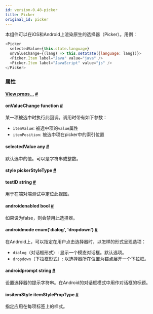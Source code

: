 ```yaml
---
id: version-0.48-picker
title: Picker
original_id: picker
---
```


本组件可以在iOS和Android上渲染原生的选择器（Picker）。用例：
```js
<Picker
  selectedValue={this.state.language}
  onValueChange={(lang) => this.setState({language: lang})}>
  <Picker.Item label="Java" value="java" />
  <Picker.Item label="JavaScript" value="js" />
</Picker>
```

### 属性

<div class="props">
    <div class="prop"><h4 class="propTitle"><a class="anchor" name="view"></a><a href="view.html#props">View
        props...</a> <a class="hash-link" href="#view">#</a></h4></div>
    <div class="prop"><h4 class="propTitle"><a class="anchor" name="onvaluechange"></a>onValueChange <span
            class="propType">function</span> <a class="hash-link" href="#onvaluechange">#</a></h4>
        <div><p>某一项被选中时执行此回调。调用时带有如下参数：
        <ul>
            <li><code>itemValue</code>: 被选中项的<code>value</code>属性</li>
            <li><code>itemPosition</code>: 被选中项在picker中的索引位置</li>
	   	</ul>
        </p></div>
    </div>
    <div class="prop"><h4 class="propTitle"><a class="anchor" name="selectedvalue"></a>selectedValue <span
            class="propType">any</span> <a class="hash-link" href="#selectedvalue">#</a></h4>
        <div><p>默认选中的值。可以是字符串或整数。</p></div>
    </div>
    <div class="prop"><h4 class="propTitle"><a class="anchor" name="style"></a>style <span class="propType">pickerStyleType</span>
        <a class="hash-link" href="#style">#</a></h4></div>
    <div class="prop"><h4 class="propTitle"><a class="anchor" name="testid"></a>testID <span
            class="propType">string</span> <a class="hash-link" href="#testid">#</a></h4>
        <div><p>用于在端对端测试中定位此视图。</p></div>
    </div>
    <div class="prop"><h4 class="propTitle"><a class="anchor" name="enabled"></a><span class="platform">android</span>enabled
        <span class="propType">bool</span> <a class="hash-link" href="#enabled">#</a></h4>
        <div><p>如果设为false，则会禁用此选择器。</p></div>
    </div>
    <div class="prop"><h4 class="propTitle"><a class="anchor" name="mode"></a><span class="platform">android</span>mode
        <span class="propType">enum('dialog', 'dropdown')</span> <a class="hash-link" href="#mode">#</a></h4>
        <div><p>在Android上，可以指定在用户点击选择器时，以怎样的形式呈现选项：</p>
            <ul>
                <li><code>dialog</code>（对话框形式）: 显示一个模态对话框。默认选项。</li>
                <li><code>dropdown</code>（下拉框形式）: 以选择器所在位置为锚点展开一个下拉框。</li>
            </ul>
        </div>
    </div>
    <div class="prop"><h4 class="propTitle"><a class="anchor" name="prompt"></a><span class="platform">android</span>prompt
        <span class="propType">string</span> <a class="hash-link" href="#prompt">#</a></h4>
        <div><p>设置选择器的提示字符串。在Android的对话框模式中用作对话框的标题。</p></div>
    </div>
    <div class="prop"><h4 class="propTitle"><a class="anchor" name="itemstyle"></a><span class="platform">ios</span>itemStyle
        <span class="propType">itemStylePropType</span> <a class="hash-link" href="#itemstyle">#</a></h4>
        <div><p>指定应用在每项标签上的样式。</p></div>
    </div>
</div>
